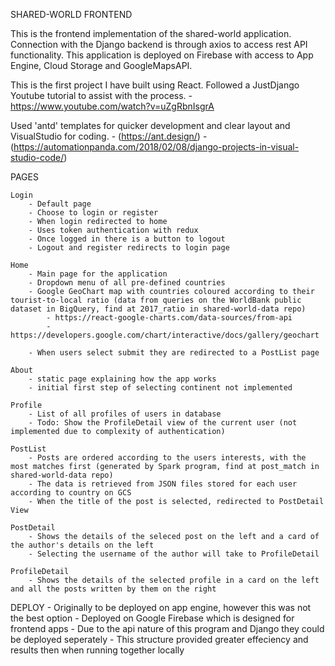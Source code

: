 SHARED-WORLD FRONTEND

This is the frontend implementation of the shared-world application. Connection with the Django backend is through axios to access rest API functionality. This application is deployed on Firebase with access to App Engine, Cloud Storage and GoogleMapsAPI.

This is the first project I have built using React. Followed a JustDjango Youtube tutorial to assist with the process.
    - https://www.youtube.com/watch?v=uZgRbnIsgrA

Used 'antd' templates for quicker development and clear layout and VisualStudio for coding. 
    - (https://ant.design/) 
    - (https://automationpanda.com/2018/02/08/django-projects-in-visual-studio-code/)

PAGES

    Login
        - Default page
        - Choose to login or register
        - When login redirected to home
        - Uses token authentication with redux
        - Once logged in there is a button to logout
        - Logout and register redirects to login page

    Home
        - Main page for the application
        - Dropdown menu of all pre-defined countries
        - Google GeoChart map with countries coloured according to their tourist-to-local ratio (data from queries on the WorldBank public dataset in BigQuery, find at 2017_ratio in shared-world-data repo) 
            - https://react-google-charts.com/data-sources/from-api
            - https://developers.google.com/chart/interactive/docs/gallery/geochart

        - When users select submit they are redirected to a PostList page 

    About
        - static page explaining how the app works
        - initial first step of selecting continent not implemented

    Profile
        - List of all profiles of users in database
        - Todo: Show the ProfileDetail view of the current user (not implemented due to complexity of authentication)

    PostList
        - Posts are ordered according to the users interests, with the most matches first (generated by Spark program, find at post_match in shared-world-data repo)
        - The data is retrieved from JSON files stored for each user according to country on GCS
        - When the title of the post is selected, redirected to PostDetail View

    PostDetail
        - Shows the details of the seleced post on the left and a card of the author's details on the left
        - Selecting the username of the author will take to ProfileDetail

    ProfileDetail
        - Shows the details of the selected profile in a card on the left and all the posts written by them on the right

DEPLOY
    - Originally to be deployed on app engine, however this was not the best option
    - Deployed on Google Firebase which is designed for frontend apps
    - Due to the api nature of this program and Django they could be deployed seperately
    - This structure provided greater effeciency and results then when running together locally


<!-- This project was bootstrapped with [Create React App](https://github.com/facebook/create-react-app).

## Available Scripts

In the project directory, you can run:

### `npm start`

Runs the app in the development mode.<br>
Open [http://localhost:3000](http://localhost:3000) to view it in the browser.

The page will reload if you make edits.<br>
You will also see any lint errors in the console.

### `npm test`

Launches the test runner in the interactive watch mode.<br>
See the section about [running tests](https://facebook.github.io/create-react-app/docs/running-tests) for more information.

### `npm run build`

Builds the app for production to the `build` folder.<br>
It correctly bundles React in production mode and optimizes the build for the best performance.

The build is minified and the filenames include the hashes.<br>
Your app is ready to be deployed!

See the section about [deployment](https://facebook.github.io/create-react-app/docs/deployment) for more information.

### `npm run eject`

**Note: this is a one-way operation. Once you `eject`, you can’t go back!**

If you aren’t satisfied with the build tool and configuration choices, you can `eject` at any time. This command will remove the single build dependency from your project.

Instead, it will copy all the configuration files and the transitive dependencies (Webpack, Babel, ESLint, etc) right into your project so you have full control over them. All of the commands except `eject` will still work, but they will point to the copied scripts so you can tweak them. At this point you’re on your own.

You don’t have to ever use `eject`. The curated feature set is suitable for small and middle deployments, and you shouldn’t feel obligated to use this feature. However we understand that this tool wouldn’t be useful if you couldn’t customize it when you are ready for it.

## Learn More

You can learn more in the [Create React App documentation](https://facebook.github.io/create-react-app/docs/getting-started).

To learn React, check out the [React documentation](https://reactjs.org/).

### Code Splitting

This section has moved here: https://facebook.github.io/create-react-app/docs/code-splitting

### Analyzing the Bundle Size

This section has moved here: https://facebook.github.io/create-react-app/docs/analyzing-the-bundle-size

### Making a Progressive Web App

This section has moved here: https://facebook.github.io/create-react-app/docs/making-a-progressive-web-app

### Advanced Configuration

This section has moved here: https://facebook.github.io/create-react-app/docs/advanced-configuration

### Deployment

This section has moved here: https://facebook.github.io/create-react-app/docs/deployment

### `npm run build` fails to minify

This section has moved here: https://facebook.github.io/create-react-app/docs/troubleshooting#npm-run-build-fails-to-minify -->
